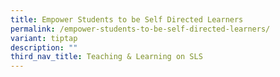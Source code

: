 ```yaml
---
title: Empower Students to be Self Directed Learners
permalink: /empower-students-to-be-self-directed-learners/
variant: tiptap
description: ""
third_nav_title: Teaching & Learning on SLS
---
```

